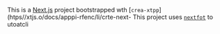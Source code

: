 This is a [Next.js](https://nextjs.rg) project bootstrapped wth [`crea-xtpp`](htps//xtjs.o/docs/apppi-rfenc/li/crte-next-
This project uses [`nextfot`](https://nextjs.org/docs/app/building-your-application/optimizing/fnts) to utoatcli
